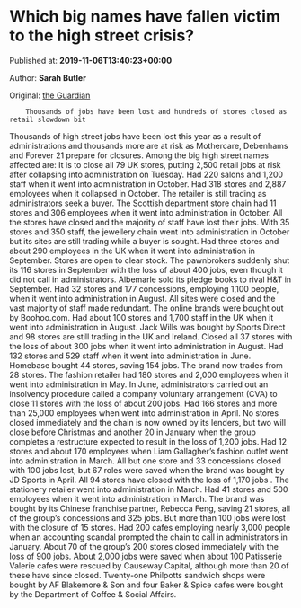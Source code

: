 
# Which big names have fallen victim to the high street crisis?

Published at: **2019-11-06T13:40:23+00:00**

Author: **Sarah Butler**

Original: [the Guardian](https://www.theguardian.com/business/2019/nov/06/high-street-crisis-big-names-job-losses-store-closures)


        Thousands of jobs have been lost and hundreds of stores closed as retail slowdown bit
      
Thousands of high street jobs have been lost this year as a result of administrations and thousands more are at risk as Mothercare, Debenhams and Forever 21 prepare for closures. Among the big high street names affected are:
It is to close all 79 UK stores, putting 2,500 retail jobs at risk after collapsing into administration on Tuesday.
Had 220 salons and 1,200 staff when it went into administration in October.
Had 318 stores and 2,887 employees when it collapsed in October. The retailer is still trading as administrators seek a buyer.
The Scottish department store chain had 11 stores and 306 employees when it went into administration in October. All the stores have closed and the majority of staff have lost their jobs.
With 35 stores and 350 staff, the jewellery chain went into administration in October but its sites are still trading while a buyer is sought.
Had three stores and about 290 employees in the UK when it went into administration in September. Stores are open to clear stock.
The pawnbrokers suddenly shut its 116 stores in September with the loss of about 400 jobs, even though it did not call in administrators. Albemarle sold its pledge books to rival H&T in September.
Had 32 stores and 177 concessions, employing 1,100 people, when it went into administration in August. All sites were closed and the vast majority of staff made redundant. The online brands were bought out by Boohoo.com.
Had about 100 stores and 1,700 staff in the UK when it went into administration in August. Jack Wills was bought by Sports Direct and 98 stores are still trading in the UK and Ireland.
Closed all 37 stores with the loss of about 300 jobs when it went into administration in August.
Had 132 stores and 529 staff when it went into administration in June. Homebase bought 44 stores, saving 154 jobs. The brand now trades from 28 stores.
The fashion retailer had 180 stores and 2,000 employees when it went into administration in May. In June, administrators carried out an insolvency procedure called a company voluntary arrangement (CVA) to close 11 stores with the loss of about 200 jobs.
Had 166 stores and more than 25,000 employees when went into administration in April. No stores closed immediately and the chain is now owned by its lenders, but two will close before Christmas and another 20 in January when the group completes a restructure expected to result in the loss of 1,200 jobs.
Had 12 stores and about 170 employees when Liam Gallagher’s fashion outlet went into administration in March. All but one store and 33 concessions closed with 100 jobs lost, but 67 roles were saved when the brand was bought by JD Sports in April.
All 94 stores have closed with the loss of 1,170 jobs . The stationery retailer went into administration in March.
Had 41 stores and 500 employees when it went into administration in March. The brand was bought by its Chinese franchise partner, Rebecca Feng, saving 21 stores, all of the group’s concessions and 325 jobs. But more than 100 jobs were lost with the closure of 15 stores.
Had 200 cafes employing nearly 3,000 people when an accounting scandal prompted the chain to call in administrators in January. About 70 of the group’s 200 stores closed immediately with the loss of 900 jobs.
About 2,000 jobs were saved when about 100 Patisserie Valerie cafes were rescued by Causeway Capital, although more than 20 of these have since closed. Twenty-one Philpotts sandwich shops were bought by AF Blakemore & Son and four Baker & Spice cafes were bought by the Department of Coffee & Social Affairs.
